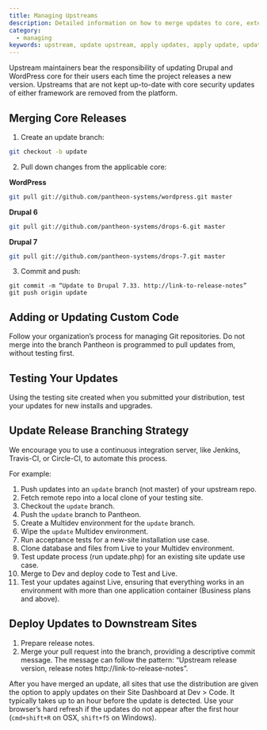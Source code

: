 ```yaml
---
title: Managing Upstreams
description: Detailed information on how to merge updates to core, extensions, and themes running on Pantheon.
category:
  - managing
keywords: upstream, update upstream, apply updates, apply update, update core, update plugin, update module, update theme, update distribution, distribution, branch, deploy update, deploy updates, update, updates
---
```

Upstream maintainers bear the responsibility of updating Drupal and WordPress core for their users each time the project releases a new version. Upstreams that are not kept up-to-date with core security updates of either framework are removed from the platform.

## Merging Core Releases
1. Create an update branch:

 ```bash
 git checkout -b update
 ```
2. Pull down changes from the applicable core:

 **WordPress**
 ```bash
 git pull git://github.com/pantheon-systems/wordpress.git master
 ```

 **Drupal 6**

 ```bash
 git pull git://github.com/pantheon-systems/drops-6.git master
 ```

 **Drupal 7**

 ```bash
 git pull git://github.com/pantheon-systems/drops-7.git master
 ```

3. Commit and push:

 ```nohighlight
 git commit -m “Update to Drupal 7.33. http://link-to-release-notes”
 git push origin update
 ```

## Adding or Updating Custom Code

Follow your organization’s process for managing Git repositories. Do not merge into the branch Pantheon is programmed to pull updates from, without testing first.

## Testing Your Updates

Using the testing site created when you submitted your distribution, test your updates for new installs and upgrades.

## Update Release Branching Strategy

We encourage you to use a continuous integration server, like Jenkins, Travis-CI, or Circle-CI, to automate this process. 

For example:

1. Push updates into an `update` branch (not master) of your upstream repo.
2. Fetch remote repo into a local clone of your testing site.
3. Checkout the `update` branch.
4. Push the `update` branch to Pantheon.
5. Create a Multidev environment for the `update` branch.
6. Wipe the `update` Multidev environment.
7. Run acceptance tests for a new-site installation use case.
8. Clone database and files from Live to your Multidev environment.
9. Test update process (run update.php) for an existing site update use case.
10. Merge to Dev and deploy code to Test and Live.
11. Test your updates against Live, ensuring that everything works in an environment with more than one application container (Business plans and above).

## Deploy Updates to Downstream Sites

1. Prepare release notes.
2. Merge your pull request into the branch, providing a descriptive commit message. The message can follow the pattern: “Upstream release version, release notes http://link-to-release-notes”.

After you have merged an update, all sites that use the distribution are given the option to apply updates on their Site Dashboard at Dev > Code. It typically takes up to an hour before the update is detected. Use your browser’s hard refresh if the updates do not appear after the first hour (`cmd+shift+R` on OSX, `shift+f5` on Windows).
